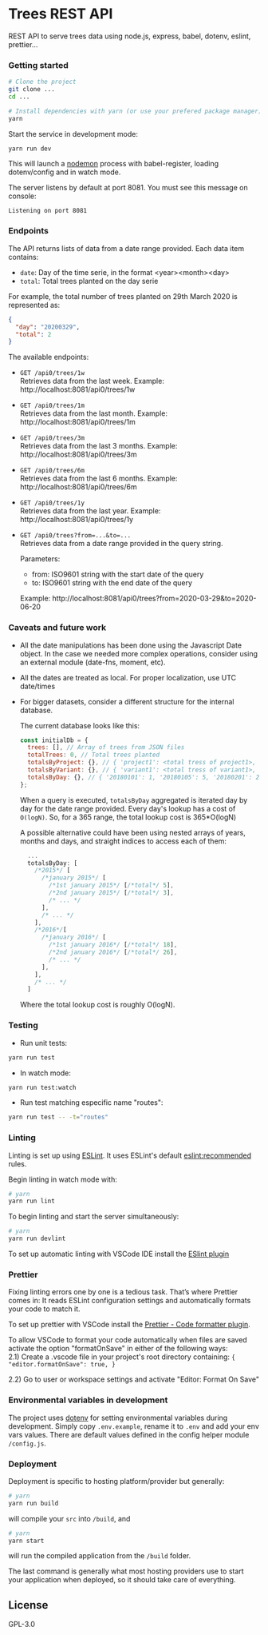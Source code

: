# Trees REST API

REST API to serve trees data using node.js, express, babel, dotenv, eslint, prettier...

### Getting started

```sh
# Clone the project
git clone ...
cd ...

# Install dependencies with yarn (or use your prefered package manager)
yarn
```

Start the service in development mode:

```sh
yarn run dev
```

This will launch a [nodemon](https://nodemon.io/) process with babel-register, loading dotenv/config and in watch mode.

The server listens by default at port 8081. You must see this message on console:

```
Listening on port 8081
```

### Endpoints

The API returns lists of data from a date range provided. Each data item contains:

- `date`: Day of the time serie, in the format &lt;year&gt;&lt;month&gt;&lt;day&gt;
- `total`: Total trees planted on the day serie

For example, the total number of trees planted on 29th March 2020 is represented as:

```json
{
  "day": "20200329",
  "total": 2
}
```

The available endpoints:

- `GET /api0/trees/1w`  
  Retrieves data from the last week. Example: http://localhost:8081/api0/trees/1w
- `GET /api0/trees/1m`  
  Retrieves data from the last month. Example: http://localhost:8081/api0/trees/1m
- `GET /api0/trees/3m`  
  Retrieves data from the last 3 months. Example: http://localhost:8081/api0/trees/3m
- `GET /api0/trees/6m`  
  Retrieves data from the last 6 months. Example: http://localhost:8081/api0/trees/6m
- `GET /api0/trees/1y`  
  Retrieves data from the last year. Example: http://localhost:8081/api0/trees/1y
- `GET /api0/trees?from=...&to=...`  
  Retrieves data from a date range provided in the query string.

  Parameters:

  - from: ISO9601 string with the start date of the query
  - to: ISO9601 string with the end date of the query

  Example: http://localhost:8081/api0/trees?from=2020-03-29&to=2020-06-20

### Caveats and future work

- All the date manipulations has been done using the Javascript Date object. In the case we needed more complex operations, consider using an external module (date-fns, moment, etc).
- All the dates are treated as local. For proper localization, use UTC date/times
- For bigger datasets, consider a different structure for the internal database.

  The current database looks like this:

  ```javascript
  const initialDb = {
    trees: [], // Array of trees from JSON files
    totalTrees: 0, // Total trees planted
    totalsByProject: {}, // { 'project1': <total tress of project1>, etc }
    totalsByVariant: {}, // { 'variant1': <total tress of variant1>, etc }
    totalsByDay: {}, // { '20180101': 1, '20180105': 5, '20180201': 20, etc}
  };
  ```

  When a query is executed, `totalsByDay` aggregated is iterated day by day for the date range provided. Every day's lookup has a cost of `O(logN)`. So, for a 365 range, the total lookup cost is 365\*O(logN)

  A possible alternative could have been using nested arrays of years, months and days, and straight indices to access each of them:

  ```javascript
    ...
    totalsByDay: [
      /*2015*/ [
        /*january 2015*/ [
          /*1st january 2015*/ [/*total*/ 5],
          /*2nd january 2015*/ [/*total*/ 3],
          /* ... */
        ],
        /* ... */
      ],
      /*2016*/[
        /*january 2016*/ [
          /*1st january 2016*/ [/*total*/ 18],
          /*2nd january 2016*/ [/*total*/ 26],
          /* ... */
        ],
      ],
      /* ... */
    ]
  ```

  Where the total lookup cost is roughly O(logN).

### Testing

- Run unit tests:

```sh
yarn run test
```

- In watch mode:

```sh
yarn run test:watch
```

- Run test matching especific name "routes":

```sh
yarn run test -- -t="routes"
```

### Linting

Linting is set up using [ESLint](http://eslint.org/). It uses ESLint's default [eslint:recommended](https://github.com/eslint/eslint/blob/master/conf/eslint.json) rules.

Begin linting in watch mode with:

```sh
# yarn
yarn run lint
```

To begin linting and start the server simultaneously:

```sh
# yarn
yarn run devlint
```

To set up automatic linting with VSCode IDE install the [ESlint plugin](https://marketplace.visualstudio.com/items?itemName=dbaeumer.vscode-eslint)

### Prettier

Fixing linting errors one by one is a tedious task. That’s where Prettier comes in: It reads ESLint configuration settings and automatically formats your code to match it.

To set up prettier with VSCode install the [Prettier - Code formatter plugin](https://marketplace.visualstudio.com/items?itemName=esbenp.prettier-vscode).

To allow VSCode to format your code automatically when files are saved activate the option "formatOnSave" in either of the following ways:  
 2.1) Create a .vscode file in your project's root directory containing:
`{ "editor.formatOnSave": true, }`

2.2) Go to user or workspace settings and activate "Editor: Format On Save"

### Environmental variables in development

The project uses [dotenv](https://www.npmjs.com/package/dotenv) for setting environmental variables during development. Simply copy `.env.example`, rename it to `.env` and add your env vars values. There are default values defined in the config helper module `/config.js`.

### Deployment

Deployment is specific to hosting platform/provider but generally:

```sh
# yarn
yarn run build
```

will compile your `src` into `/build`, and

```sh
# yarn
yarn start
```

will run the compiled application from the `/build` folder.

The last command is generally what most hosting providers use to start your application when deployed, so it should take care of everything.

## License

GPL-3.0
